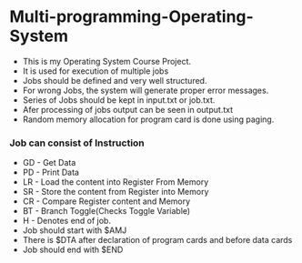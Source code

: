 # Multi-programming-Operating-System

- This is my Operating System Course Project. 
- It is used for execution of multiple jobs
- Jobs should be defined and very well structured.
- For wrong Jobs, the system will generate proper error messages.
- Series of Jobs should be kept in input.txt or job.txt.
- Afer processing of jobs output can be seen in output.txt
- Random memory allocation for program card is done using paging.

### Job can consist of Instruction
- GD - Get Data
- PD - Print Data
- LR - Load the content into Register From Memory
- SR - Store the content from Register into Memory
- CR - Compare Register content and Memory
- BT - Branch Toggle(Checks Toggle Variable)
- H - Denotes end of job.
- Job should start with $AMJ
- There is $DTA after declaration of program cards
  and before data cards
- Job should end with $END

